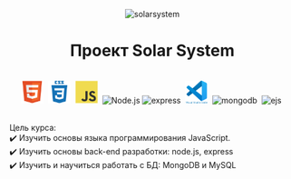 <p align="center">
<img src="https://cdn.icon-icons.com/icons2/2480/PNG/512/galaxy_space_solar_system_icon_149804.png" alt="solarsystem"  height= "150px">
<h1 align="center">Проект Solar System</h1>
</p>
<br>
<div align="center">
<img src="https://github.com/devicons/devicon/blob/master/icons/html5/html5-original.svg" title="HTML5" alt="HTML" width="40" height="40"/>&nbsp;
<img src="https://github.com/devicons/devicon/blob/master/icons/css3/css3-plain-wordmark.svg"  title="CSS3" alt="CSS" width="40" height="40"/>&nbsp;
<img src="https://github.com/devicons/devicon/blob/master/icons/javascript/javascript-original.svg" title="JavaScript" alt="JavaScript" width="40" height="40"/>&nbsp;
<img src="https://cdn.icon-icons.com/icons2/2415/PNG/512/nodejs_plain_logo_icon_146409.png" title="Node.js" alt="Node.js"  height= "40px">
<img src="https://img.icons8.com/nolan/512/express-js.png" alt="express" title="express" height= "40px">&nbsp;
<img src="https://github.com/devicons/devicon/blob/master/icons/vscode/vscode-original-wordmark.svg" title="vscode" alt="vscode" width="40" height="40"/>&nbsp;
<img src="https://cdn.icon-icons.com/icons2/2415/PNG/512/mongodb_original_wordmark_logo_icon_146425.png" title="mongodb" alt="mongodb" width="40" height="40"/>&nbsp;
<img src="https://cdn.icon-icons.com/icons2/2107/PNG/512/file_type_ejs_icon_130626.png" title="ejs" alt="ejs" width="40" height="40"/>&nbsp;
</div>

<br>

Цель курса:
<br>✔️ Изучить основы языка программирования JavaScript.
<br>✔️ Изучить основы back-end разработки: node.js, express
<br>✔️ Изучить и научиться работать с БД: MongoDB и MySQL

